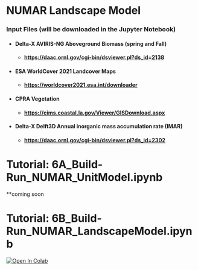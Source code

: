 # NUMAR Landscape Model

### Input Files (will be downloaded in the Jupyter Notebook)

- #### Delta-X AVIRIS-NG Aboveground Biomass (spring and Fall)
    - #### https://daac.ornl.gov/cgi-bin/dsviewer.pl?ds_id=2138
- #### ESA WorldCover 2021 Landcover Maps
    - #### https://worldcover2021.esa.int/downloader
- #### CPRA Vegetation
    - #### https://cims.coastal.la.gov/Viewer/GISDownload.aspx
- #### Delta-X Delft3D Annual inorganic mass accumulation rate (IMAR)
    - #### https://daac.ornl.gov/cgi-bin/dsviewer.pl?ds_id=2302
    
# Tutorial: 6A_Build-Run_NUMAR_UnitModel.ipynb    
**coming soon


# Tutorial: 6B_Build-Run_NUMAR_LandscapeModel.ipynb
[![Open In Colab](https://colab.research.google.com/assets/colab-badge.svg)](https://colab.research.google.com/github/achri19/deltax_workshop_2024/blob/main/tutorials/6_NUMARModel/Landscape_example/6B_Build-Run_NUMAR_LandscapeModel.ipynb)
